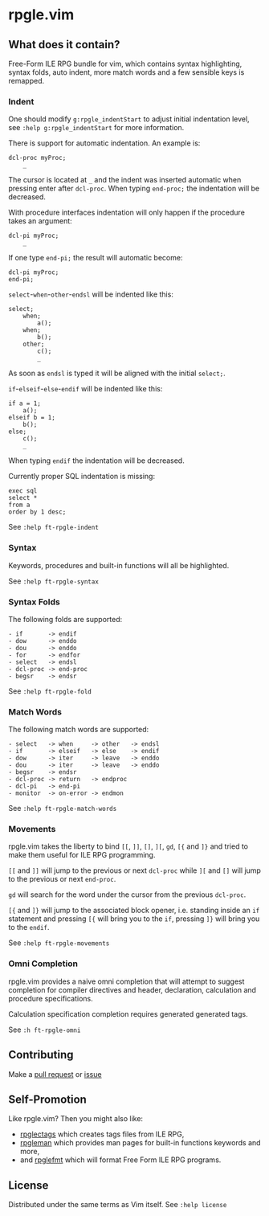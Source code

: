 rpgle.vim
=========

What does it contain?
---------------------

Free-Form ILE RPG bundle for vim, which contains syntax highlighting, syntax
folds, auto indent, more match words and a few sensible keys is remapped.

### Indent

One should modify `g:rpgle_indentStart` to adjust initial indentation level,
see `:help g:rpgle_indentStart` for more information.

There is support for automatic indentation. An example is:

    dcl-proc myProc;
        _

The cursor is located at `_` and the indent was inserted automatic when
pressing enter after `dcl-proc`. When typing `end-proc;` the indentation will
be decreased.

With procedure interfaces indentation will only happen if the procedure takes
an argument:

    dcl-pi myProc;
        _

If one type `end-pi;` the result will automatic become:

    dcl-pi myProc;
    end-pi;

`select`-`when`-`other`-`endsl` will be indented like this:

    select;
        when;
            a();
        when;
            b();
        other;
            c();
            _

As soon as `endsl` is typed it will be aligned with the initial `select;`.

`if`-`elseif`-`else`-`endif` will be indented like this:

    if a = 1;
        a();
    elseif b = 1;
        b();
    else;
        c();
        _

When typing `endif` the indentation will be decreased.

Currently proper SQL indentation is missing:

    exec sql
    select *
    from a
    order by 1 desc;

See `:help ft-rpgle-indent`

### Syntax

Keywords, procedures and built-in functions will all be highlighted.

See `:help ft-rpgle-syntax`

### Syntax Folds

The following folds are supported:

    - if       -> endif
    - dow      -> enddo
    - dou      -> enddo
    - for      -> endfor
    - select   -> endsl
    - dcl-proc -> end-proc
    - begsr    -> endsr

See `:help ft-rpgle-fold`

### Match Words

The following match words are supported:

    - select   -> when     -> other   -> endsl
    - if       -> elseif   -> else    -> endif
    - dow      -> iter     -> leave   -> enddo
    - dou      -> iter     -> leave   -> enddo
    - begsr    -> endsr
    - dcl-proc -> return   -> endproc
    - dcl-pi   -> end-pi
    - monitor  -> on-error -> endmon

See `:help ft-rpgle-match-words`

### Movements

rpgle.vim takes the liberty to bind `[[`, `]]`, `[]`, `][`, `gd`, `[{` and `]}`
and tried to make them useful for ILE RPG programming.

`[[` and `]]` will jump to the previous or next `dcl-proc` while `][` and `[]`
will jump to the previous or next `end-proc`.

`gd` will search for the word under the cursor from the previous `dcl-proc`.

`[{` and `]}` will jump to the associated block opener, i.e. standing inside an
`if` statement and pressing `[{` will bring you to the `if`, pressing `]}` will
bring you to the `endif`.

See `:help ft-rpgle-movements`

### Omni Completion

rpgle.vim provides a naive omni completion that will attempt to suggest
completion for compiler directives and header, declaration, calculation and
procedure specifications.

Calculation specification completion requires generated generated tags.

See `:h ft-rpgle-omni`

Contributing
------------

Make a [pull request](https://github.com/andlrc/rpgle.vim/pulls) or
[issue](https://github.com/andlrc/rpgle.vim/issues)

Self-Promotion
--------------

Like rpgle.vim? Then you might also like:

- [rpglectags](https://github.com/andlrc/rpglectags) which creates tags files
  from ILE RPG,
- [rpgleman](https://github.com/andlrc/rpgleman) which provides man pages for
  built-in functions keywords and more,
- and [rpglefmt](https://github.com/andlrc/rpglefmt) which will format Free Form ILE
  RPG programs.

License
-------

Distributed under the same terms as Vim itself. See `:help license`
